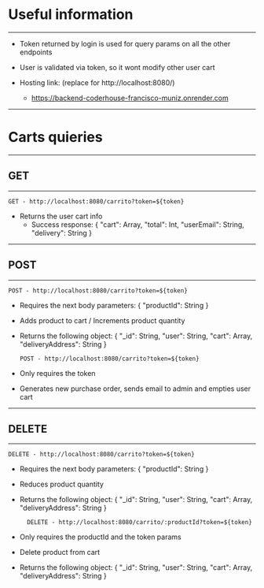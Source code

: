 # Useful information

---

- Token returned by login is used for query params on all the other endpoints

- User is validated via token, so it wont modify other user cart

- Hosting link: (replace for http://localhost:8080/)

  - https://backend-coderhouse-francisco-muniz.onrender.com

---

# Carts quieries

---

## GET

---

    GET - http://localhost:8080/carrito?token=${token}

- Returns the user cart info
  - Success response: { "cart": Array, "total": Int, "userEmail": String, "delivery": String }

---

## POST

---

    POST - http://localhost:8080/carrito?token=${token}

- Requires the next body parameters: { "productId": String }

- Adds product to cart / Increments product quantity

- Returns the following object: { "\_id": String, "user": String, "cart": Array, "deliveryAddress": String }

      POST - http://localhost:8080/carrito?token=${token}

- Only requires the token

- Generates new purchase order, sends email to admin and empties user cart

---

## DELETE

---

    DELETE - http://localhost:8080/carrito?token=${token}

- Requires the next body parameters: { "productId": String }

- Reduces product quantity

- Returns the following object: { "\_id": String, "user": String, "cart": Array, "deliveryAddress": String }

        DELETE - http://localhost:8080/carrito/:productId?token=${token}

- Only requires the productId and the token params

- Delete product from cart

- Returns the following object: { "\_id": String, "user": String, "cart": Array, "deliveryAddress": String }
